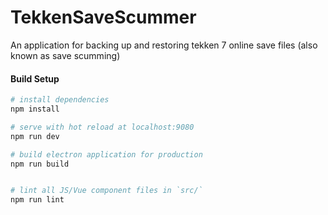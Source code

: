 # TekkenSaveScummer

An application for backing up and restoring tekken 7 online save files (also known as save scumming)

#### Build Setup

``` bash
# install dependencies
npm install

# serve with hot reload at localhost:9080
npm run dev

# build electron application for production
npm run build


# lint all JS/Vue component files in `src/`
npm run lint

